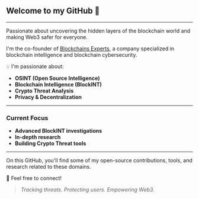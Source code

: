 ## Welcome to my GitHub 👋

---

Passionate about uncovering the hidden layers of the blockchain world and making Web3 safer for everyone.

I'm the co-founder of [Blockchains Experts](https://www.blockchainsexperts.io/), a company specialized in blockchain intelligence and blockchain cybersecurity.

💡​ I'm passionate about:

- **OSINT (Open Source Intelligence)**  
- **Blockchain Intelligence (BlockINT)**  
- **Crypto Threat Analysis**  
- **Privacy & Decentralization**

---

### Current Focus

- **Advanced BlockINT investigations**
- **In-depth research**
- **Building Crypto Threat tools**

---

On this GitHub, you'll find some of my open-source contributions, tools, and research related to these domains.

💬 Feel free to connect!


> *Tracking threats. Protecting users. Empowering Web3.*
